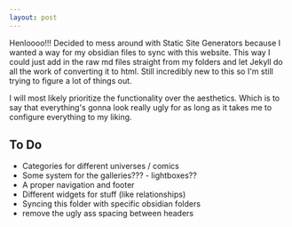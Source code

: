 ```yaml
---
layout: post
---
```


Henloooo!!! Decided to mess around with Static Site Generators because I wanted a way for my obsidian files to sync with this website. This way I could just add in the raw md files straight from my folders and let Jekyll do all the work of converting it to html. Still incredibly new to this so I'm still trying to figure a lot of things out. 

<span class="test">I will most likely prioritize the functionality over the aesthetics. Which is to say that everything's gonna look really ugly for as long as it takes me to configure everything to my liking.</span>

## To Do
- Categories for different universes / comics
- Some system for the galleries??? - lightboxes??
- A proper navigation and footer
- Different widgets for stuff (like relationships)
- Syncing this folder with specific obsidian folders
- remove the ugly ass spacing between headers